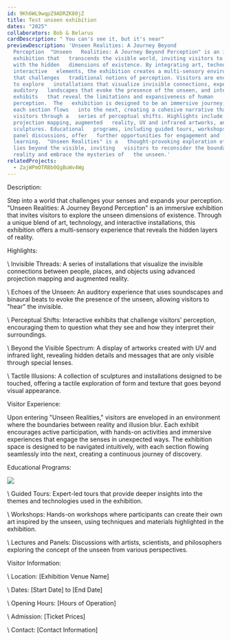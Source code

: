 ```yaml
---
id: 9Kh6WL9wqpZ9ADRZK80jZ
title: Test unseen exhibition
dates: "2025"
collaborators: Bob & Belarus
cardDescription: " You can's see it, but it's near"
previewDescription: 'Unseen Realities: A Journey Beyond
  Perception  "Unseen   Realities: A Journey Beyond Perception" is an innovative
  exhibition that   transcends the visible world, inviting visitors to engage
  with the hidden   dimensions of existence. By integrating art, technology, and
  interactive   elements, the exhibition creates a multi-sensory environment
  that challenges   traditional notions of perception. Visitors are encouraged
  to explore   installations that visualize invisible connections, experience
  auditory   landscapes that evoke the presence of the unseen, and interact with
  exhibits   that reveal the limitations and expansiveness of human
  perception.  The   exhibition is designed to be an immersive journey, where
  each section flows   into the next, creating a cohesive narrative that guides
  visitors through a   series of perceptual shifts. Highlights include
  projection mapping, augmented   reality, UV and infrared artworks, and tactile
  sculptures. Educational   programs, including guided tours, workshops, and
  panel discussions, offer   further opportunities for engagement and
  learning.  "Unseen Realities" is a   thought-provoking exploration of what
  lies beyond the visible, inviting   visitors to reconsider the boundaries of
  reality and embrace the mysteries of   the unseen.'
relatedProjects:
  - ZajWPmOTRBb0QgBuWv4Wg
---
```


Description:

Step into a world that challenges your senses and expands your perception. "Unseen Realities: A Journey Beyond Perception" is an immersive exhibition that invites visitors to explore the unseen dimensions of existence. Through a unique blend of art, technology, and interactive installations, this exhibition offers a multi-sensory experience that reveals the hidden layers of reality.

Highlights:



\    Invisible Threads: A series of installations that visualize the invisible connections between people, places, and objects using advanced projection mapping and augmented reality.

\    Echoes of the Unseen: An auditory experience that uses soundscapes and binaural beats to evoke the presence of the unseen, allowing visitors to "hear" the invisible.

\    Perceptual Shifts: Interactive exhibits that challenge visitors' perception, encouraging them to question what they see and how they interpret their surroundings.

\    Beyond the Visible Spectrum: A display of artworks created with UV and infrared light, revealing hidden details and messages that are only visible through special lenses.

\    Tactile Illusions: A collection of sculptures and installations designed to be touched, offering a tactile exploration of form and texture that goes beyond visual appearance.



Visitor Experience:



Upon entering "Unseen Realities," visitors are enveloped in an environment where the boundaries between reality and illusion blur. Each exhibit encourages active participation, with hands-on activities and immersive experiences that engage the senses in unexpected ways. The exhibition space is designed to be navigated intuitively, with each section flowing seamlessly into the next, creating a continuous journey of discovery.

Educational Programs:

![](/assets/img_20240413_121635.jpg)

\    Guided Tours: Expert-led tours that provide deeper insights into the themes and technologies used in the exhibition.

\    Workshops: Hands-on workshops where participants can create their own art inspired by the unseen, using techniques and materials highlighted in the exhibition.

\    Lectures and Panels: Discussions with artists, scientists, and philosophers exploring the concept of the unseen from various perspectives.



Visitor Information:



\    Location: \[Exhibition Venue Name]

\    Dates: \[Start Date] to \[End Date]

\    Opening Hours: \[Hours of Operation]

\    Admission: \[Ticket Prices]

\    Contact: \[Contact Information]
